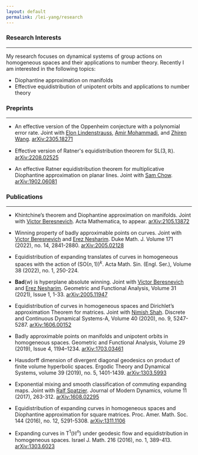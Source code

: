 ```yaml
---
layout: default
permalink: /lei-yang/research
---
```


### Research Interests
---
My research focuses on dynamical systems of group actions on homogeneous spaces and their applications to number theory. Recently I am interested in the following topics:

- Diophantine approximation on manifolds
- Effective equidistribution of unipotent orbits and applications to number theory


### Preprints
---

- An effective version of the Oppenheim conjecture with a polynomial error rate. Joint with [Elon Lindenstrauss](http://www.ma.huji.ac.il/~elon/), [Amir Mohammadi](https://mathweb.ucsd.edu/~ammohammadi/), and [Zhiren Wang](https://science.psu.edu/math/people/zxw14). [arXiv:2305.18271](https://arxiv.org/abs/2305.18271)

- Effective version of Ratner's equidistribution theorem for $\mathrm{SL}(3, \mathbb{R})$. [arXiv:2208.02525](https://arxiv.org/abs/2208.02525)

- An effective Ratner equidistribution theorem for multiplicative Diophantine approximation on planar lines. Joint with [Sam Chow](https://sites.google.com/view/samchowmathematics). [arXiv:1902.06081](https://arxiv.org/abs/1902.06081)


### Publications
---
- Khintchine’s theorem and Diophantine approximation on manifolds. Joint with [Victor Beresnevich](https://www.york.ac.uk/maths/people/victor-beresnevich/). Acta Mathematica, to appear. [arXiv:2105.13872](https://arxiv.org/abs/2105.13872)

- Winning property of badly approximable points on curves. Joint with [Victor Beresnevich](https://www.york.ac.uk/maths/people/victor-beresnevich/) and [Erez Nesharim](https://nesharim.net.technion.ac.il/). Duke Math. J. Volume 171 (2022), no. 14, 2841-2880. [arXiv:2005.02128](https://arxiv.org/abs/2005.02128)

- Equidistribution of expanding translates of curves in homogeneous spaces with the action of $(\mathrm{SO}(n,1))^k$. Acta Math. Sin. (Engl. Ser.), Volume 38 (2022), no. 1, 250-224.

- $\mathbf{Bad}(w)$ is hyperplane absolute winning. Joint with [Victor Beresnevich](https://www.york.ac.uk/maths/people/victor-beresnevich/) and [Erez Nesharim](https://nesharim.net.technion.ac.il/). Geometric and Functional Analysis, Volume 31 (2021), Issue 1, 1-33. [arXiv:2005.11947](https://arxiv.org/abs/2005.11947)

- Equidistribution of curves in homogeneous spaces and Dirichlet’s approximation Theorem for matrices. Joint with [Nimish Shah](https://people.math.osu.edu/shah.595/). Discrete and Continuous Dynamical Systems-A, Volume 40 (2020), no. 9, 5247-5287. [arXiv:1606.00152](https://arxiv.org/abs/1606.00152)

- Badly approximable points on manifolds and unipotent orbits in homogeneous spaces. Geometric and Functional Analysis, Volume 29 (2019), Issue 4, 1194–1234. [arXiv:1703.03461](https://arxiv.org/abs/1703.03461)

- Hausdorff dimension of divergent diagonal geodesics on product of finite volume hyperbolic spaces. Ergodic Theory and Dynamical Systems, volume 39 (2019), no. 5, 1401-1439. 
[arXiv:1303.5993](https://arxiv.org/abs/1303.5993)

- Exponential mixing and smooth classification of commuting expanding maps. Joint with [Ralf Spatzier](https://sites.lsa.umich.edu/spatzier/). Journal of Modern Dynamics, volume 11 (2017), 263-312. 
[arXiv:1608.02295](https://arxiv.org/abs/1608.02295)

- Equidistribution of expanding curves in homogeneous spaces and Diophantine approximation for square matrices. Proc. Amer. Math. Soc. 144 (2016), no. 12, 5291-5308. 
[arXiv:1311.1106](https://arxiv.org/abs/1311.1106)

- Expanding curves in $\mathrm{T}^1(\mathbb{H}^n)$ under geodesic flow and equidistribution in homogeneous spaces. Israel J. Math. 216 (2016), no. 1, 389-413. 
[arXiv:1303.6023](https://arxiv.org/abs/1303.6023)

<!-- ### Online Seminar
---
With [Victor Beresnevich](https://www.york.ac.uk/maths/people/victor-beresnevich/) and [Erez Nesharim](https://nesharim.net.technion.ac.il/), we organize an online seminar on Diophantine approximation and homogeneous dynamics. [Click Here](https://lively-cat-lover.github.io/DAHD-webinar/) for details. -->